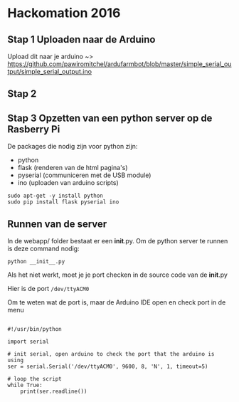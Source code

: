 # Hackomation 2016

## Stap 1 Uploaden naar de Arduino
Upload dit naar je arduino ~> https://github.com/pawiromitchel/ardufarmbot/blob/master/simple_serial_output/simple_serial_output.ino

## Stap 2 

## Stap 3 Opzetten van een python server op de Rasberry Pi
De packages die nodig zijn voor python zijn: 
- python
- flask (renderen van de html pagina's)
- pyserial (communiceren met de USB module)
- ino (uploaden van arduino scripts)

```
sudo apt-get -y install python
sudo pip install flask pyserial ino
```

## Runnen van de server
In de webapp/ folder bestaat er een __init__.py. Om de python server te runnen is deze command nodig:

```
python __init__.py
```

Als het niet werkt, moet je je port checken in de source code van de __init__.py

Hier is de port `/dev/ttyACM0`

Om te weten wat de port is, maar de Arduino IDE open en check port in de menu

```

#!/usr/bin/python

import serial

# init serial, open arduino to check the port that the arduino is using
ser = serial.Serial('/dev/ttyACM0', 9600, 8, 'N', 1, timeout=5)

# loop the script
while True:
    print(ser.readline())
    
```
